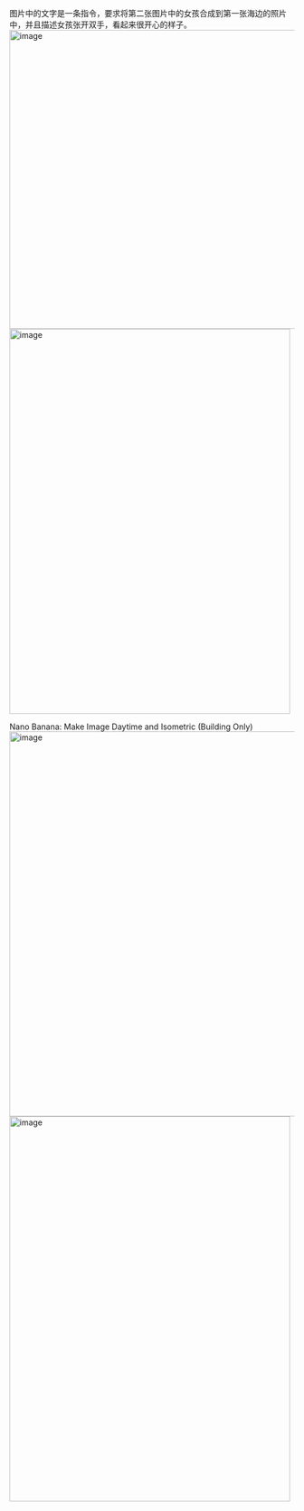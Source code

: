 图片中的文字是一条指令，要求将第二张图片中的女孩合成到第一张海边的照片中，并且描述女孩张开双手，看起来很开心的样子。
<img width="680" height="528" alt="image" src="https://github.com/user-attachments/assets/d509baac-ff32-4269-9800-6595767b50c0" />
<img width="496" height="680" alt="image" src="https://github.com/user-attachments/assets/8968f86d-ff45-431f-9c59-bf7d652e2e82" />

Nano Banana: Make Image Daytime and Isometric (Building Only)
<img width="509" height="680" alt="image" src="https://github.com/user-attachments/assets/028835cd-65a1-42e6-889b-c1f3f690580c" />
<img width="496" height="680" alt="image" src="https://github.com/user-attachments/assets/fe081c66-0aa5-43bd-adcf-8249892b948b" />



